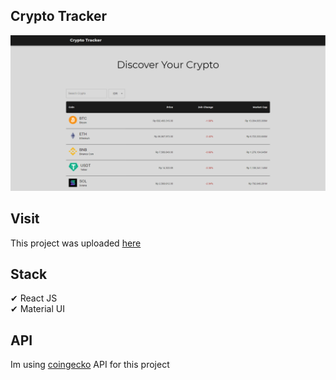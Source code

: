 ## Crypto Tracker

<img src="public/cryptotracker.PNG">

## Visit

This project was uploaded [here](https://hr-crypto-tracker.netlify.app)

## Stack

✔ React JS\
✔ Material UI

## API

Im using [coingecko](https://www.coingecko.com/en/api) API for this project
